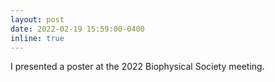 ```yaml
---
layout: post
date: 2022-02-19 15:59:00-0400
inline: true
---
```


I presented a poster at the 2022 Biophysical Society meeting.
